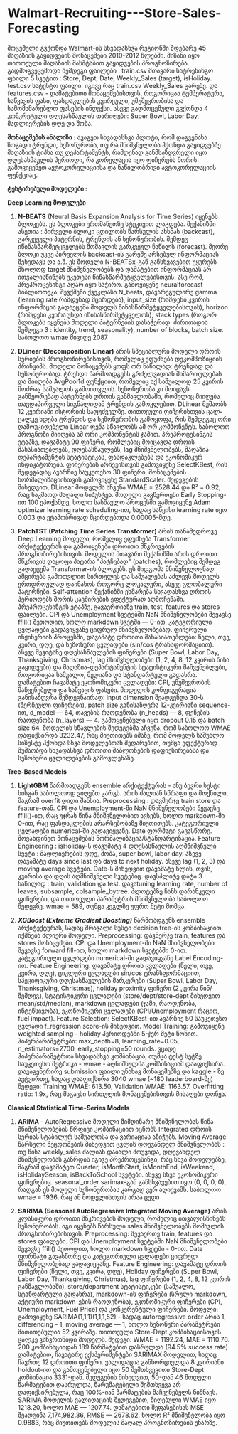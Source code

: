 # Walmart-Recruiting---Store-Sales-Forecasting

მოცემული გვქონდა Walmart-ის სხვადასხვა რეგიონში მდებარე 45 მაღაზიის გაყიდვების მონაცემები 2010-2012 წლებში. მიზანი იყო თითოეული მაღაზიის მასშტაბით გაყიდვების პროგნოზირება. 
გადმოგვეცემოდა შემდეგი ფაილები : 
train.csv მთავარი სატრენინგო ფაილი 5 სვეტით :  Store, Dept, Date, Weekly_Sales (target), isHoliday.
test.csv სატესტო ფაილი. იგივე რაც train.csv Weekly_Sales გარეშე.
და features.csv - დამატებითი მონაცემებისთვის, როგორიცაა ტემპერატურა, საწვავის ფასი, ფასდაკლების კვირეული, უმუშევრობისა და სამომხმარებლო ფასების ინდექსი.
ასევე გადმოცემული გვქონდა 4 კონკრეტული დღესასწაულის თარიღები: Super Bowl, Labor Day, მადლიერების დღე და შობა.

**მონაცემების ანალიზი :** ავაგეთ სხვადასხვა პლოტი, რომ დაგვენახა ზოგადი ტრენდი, სეზონურობა, თუ რა მნიშვნელობა ჰქონდა გაყიდვებზე მაღაზიის ტიპსა თუ დეპარტამენტს, რამდენად განმსაზღვრელი იყო დღესასწაულის პერიოდი, რა კორელაცია იყო ფიჩერებს შორის. გამოვიყენეთ ავტოკორელაციისა და  ნაწილობრივი ავტოკორელაციის ფუნქციაც.


**ტესტირებული მოდელები :**

**Deep Learning მოდელები**

1. **N-BEATS** (Neural Basis Expansion Analysis for Time Series) იყენებს ბლოკებს. ეს ბლოკები ერთმანეთზე სტეკივით ლაგდება. მექანიზმი ასეთია : პირველი ბლოკი ცდილობს წარსულის ახსნას (backcast), გარკვეული პატერნის, ტრენდის ან სეზონურობის. შემდეგ იწინასწარმეტყველებს მომავლის გარკვეულ ნაწილს (forecast). მეორე ბლოკი უკვე პირველის backcast-ის გარეშე არსებულ ინფორმაციას შეხედავს და ა.შ. ეს მოდელი N-BEATSx-გან განსხვავებით უყურებს მხოლოდ target მნიშვნელობებს და დამატებით ინფორმაციას არ ითვალისწინებს უკეთესი წინასწარმეტყველებისთვის.
ასე რომ, პრეპროცესინგი აღარ იყო საჭირო. გამოვიყენე neuralforecast ბიბლიოთეკა. შევქმენი ქვეკლასი N_beats, დავარეგულირე gamma (learning rate რამდენად მცირდება), input_size (რამდენი კვირის ინფორმაცია გადაეცემა მოდელს წინასწარმეტყველებისთვის), horizon (რამდენი კვირა უნდა იწინასწარმეტყველოს), stack types (როგორ ბლოკებს იყენებს მოდელი პატერნების დასაჭერად. ძირითადია შემდეგი 3 : identity, trend, seasonality), number of blocks, batch size. საბოლოო wmae მივიღე 2087

2. **DLinear (Decomposition Linear)** არის სპეციალური მოდელი დროის სერიების პროგნოზირებისთვის, რომელიც ეფუძნება დეკომპოზიციის პრინციპს. მოდელი მონაცემებს ყოფს ორ ნაწილად: ტრენდად და სეზონურობად. ტრენდი წარმოადგენს გრძელვადიან მიმართულებას და მიიღება AvgPool1d ფუნქციით, რომელიც აქ საშუალოდ 25 კვირის მოძრავ საშუალოს გამოითვლის. სეზონურობა კი მოიცავს განმეორებად პატერნებს დროის განმავლობაში, რომელიც მიიღება თავდაპირველი სიგნალიდან ტრენდის გამოკლებით.
DLinear მუშაობს 12 კვირიანი ისტორიის საფუძველზე. თითოეული ფიჩერისთვის ცალ-ცალკე ხდება ტრენდის და სეზონურობის გამოყოფა, რის შემდეგაც ორი დამოუკიდებელი Linear ფენა სწავლობს ამ ორ კომპონენტს. საბოლოო პროგნოზი მიიღება ამ ორი კომპონენტის ჯამით.
პრეპროცესინგის ეტაპზე, დავამატე 90 ფიჩერი, რომლებიც მოიცავდა დროის მახასიათებლებს, დღესასწაულებს, lag მნიშვნელობებს, მაღაზია-დეპარტამენტის სტატისტიკას, ფასდაკლებებს და ეკონომიკურ ინდიკატორებს. ფიჩერების არჩევისთვის გამოვიყენე SelectKBest, რის შედეგადაც ავარჩიე საუკეთესო 30 ფიჩერი. მონაცემების ნორმალიზაციისთვის გამოვიყენე StandardScaler.
შედეგების მიხედვით, DLinear მოდელმა აჩვენა WMAE = 2528.44 და R² = 0.92, რაც საკმაოდ მაღალი სიზუსტეა. მოდელი გავწვრთენი Early Stopping-ით 100 ეპოქამდე, ხოლო სასწავლო პროცესში გამოვიყენე Adam optimizer learning rate scheduling-ით, სადაც საწყისი learning rate იყო 0.003 და ეტაპობრივად მცირდებოდა 0.00005-მდე.

3. **PatchTST (Patching Time Series Transformer)** არის თანამედროვე Deep Learning მოდელი, რომელიც ეფუძნება Transformer არქიტექტურას და გამოიყენება დროითი მწკრივების პროგნოზირებისთვის. მოდელის მთავარი მექანიზმი არის დროითი მწკრივის დაყოფა პატარა "პატჩებად" (patches), რომლებიც შემდეგ გადაეცემა Transformer-ის ბლოკებს. ეს მიდგომა მნიშვნელოვნად ამცირებს გამოთვლით სირთულეს და საშუალებას აძლევს მოდელს ერთდროულად დაინახოს როგორც ლოკალური, ასევე გლობალური პატერნები. Self-attention მექანიზმი ეხმარება სხვადასხვა დროის პერიოდებს შორის კავშირების ეფექტურად აღმოჩენაში.
პრეპროცესინგის ეტაპზე, გავაერთიანე train, test, features და stores ფაილები. CPI და Unemployment სვეტებში NaN მნიშვნელობები შევავსე ffill() მეთოდით, ხოლო markdown სვეტში — 0-ით. კატეგორიული ცვლადები გადავიყვანე ციფრულ მნიშვნელობებად.
ფიჩერული ინჟინერიის პროცესში, დავამატე დროითი მახასიათებლები: წელი, თვე, კვირა, დღე, და სეზონური ცვლადები (sin/cos ტრანსფორმაციით). ასევე შევიტანე დღესასწაულების ფიჩერები (Super Bowl, Labor Day, Thanksgiving, Christmas), lag მნიშვნელობები (1, 2, 4, 8, 12 კვირის წინა გაყიდვები) და მაღაზია-დეპარტამენტის სტატისტიკური მაჩვენებლები, როგორიცაა საშუალო, მედიანა და სტანდარტული გადახრა. დამატებით ჩავამატე ეკონომიკური ცვლადები: CPI, უმუშევრობის მაჩვენებელი და საწვავის ფასები.
მოდელის კონფიგურაცია განისაზღვრა შემდეგნაირად: input dimension შეადგენდა 30-ს (შერჩეული ფიჩერები), patch size განისაზღვრა 12-კვირიანი sequence-ით, d_model — 64, თავების რაოდენობა (n_heads) — 8, ფენების რაოდენობა (n_layers) — 4. გამოყენებული იყო dropout 0.15 და batch size 64.
მოდელის სწავლების შედეგებმა აჩვენა, რომ საბოლოო WMAE დაფიქსირდა 3232.47, რაც მიუთითებს იმაზე, რომ მოდელს საშუალო სიზუსტე ჰქონდა სხვა მოდელებთან შედარებით, თუმცა ეფექტურად მუშაობდა სხვადასხვა დროითი შაბლონების დაფიქსირებასა და სეზონური ცვლილებების გამოვლენაზე.


**Tree-Based Models** 
1. **LightGBM** წარმოადგენს ensemble არქიტექტურას - ანუ ბევრი სუსტი ხისგან საბოლოოდ ვიღებთ კარგს. არის ძალიან სწრაფი და მოქნილი, მაგრამ overfit დიდი შანსია. 
Preprocessing : დავმერჯე train store  და feature-თან. CPI და Unemployment-ში NaN მნიშვნელობები შევავსე ffill()-ით, რაც უჯრას წინა მნიშვნელობით ავსებს, ხოლო markdown-ში 0-ით, რაც ფასდაკლების არარსებობაზე მიუთითებს. კატეგორიული ცვლადები numerical-ში გადავიყვანე. Date ფორმატი გავასწორე. მოვახდინეთ მონაცემების ნორმალიზაცია/სტანდარტიზაცია. 
Feature Engineering : isHoliday-ს დავუმატე 4 დღესასწაულის აღმნიშვნელი სვეტი : მადლიერების დღე, შობა, super bowl, labor day. ასევე დავამატე days since last და days to next holiday. ასევე lag (1, 2, 3) და moving average სვეტები. Date-ს მიხედვით დავამატე წლის, თვის, კვირისა და დღის აღმნიშვნელი სვეტებიც. 
დავსპლიტე დატა 3 ნაწილად : train, validation და test. დავაtuning learning rate, number of leaves, subsample, colsample_bytree. პლოტებზე ჩანს დარანკული ფიჩერები, და თითოეული პარამეტრის მნიშვნელობა საბოლოო შედეგზე. wmae = 589, თუმცა კეგლზე უფრო მეტი მომცა.

2. ***XGBoost (Extreme Gradient Boosting)*** წარმოადგენს ensemble არქიტექტურას, სადაც მრავალი სუსტი decision tree-ის კომბინაციით იქმნება ძლიერი მოდელი.
Preprocessing: დავმერჯე train, features და stores მონაცემები. CPI და Unemployment-ში NaN მნიშვნელობები შევავსე forward fill-ით, ხოლო markdown სვეტებში 0-ით. კატეგორიული ცვლადები numerical-ში გადავიყვანე Label Encoding-ით.
Feature Engineering: დავამატე დროის ცვლადები (წელი, თვე, კვირა, დღე), ციკლური ცვლადები sin/cos ტრანსფორმაციით, სპეციფიკური დღესასწაულების მარკერები (Super Bowl, Labor Day, Thanksgiving, Christmas), holiday proximity ფიჩერი (2 კვირა წინ/შემდეგ), სტატისტიკური ცვლადები (store/dept/store-dept მიხედვით mean/std/median), markdown ცვლადები (ჯამი, რაოდენობა, ინტენსივობა), ეკონომიკური ცვლადები (CPI/Unemployment რაციო, fuel impact).
Feature Selection: SelectKBest-ით ავარჩიე 50 საუკეთესო ცვლადი f_regression score-ის მიხედვით.
Model Training: გამოვიყენე weighted sampling - holiday პერიოდებში 5-ჯერ მეტი წონით. ჰიპერპარამეტრები: max_depth=8, learning_rate=0.05, n_estimators=2700, early_stopping=50 rounds. ვცადე ჰიპერპარამეტრთა სხვადასხვა კომბინაცია, თუმცა ტესტ სეტზე საუკეთესო მეტრიკა - wmae - აღნიშნულმა კომბინაციამ დააფიქსირა. დავაგენერირე submission ფაილი უნახავ მონაცემებზე და kaggle - ზე ავტვირთე, სადაც დააფიქსირა 3040 wmae (~180 leaderboard-ზე)
შედეგი: Training WMAE: 613.50, Validation WMAE: 1163.57. Overfitting ratio: 1.9x, რაც მსგავსი სირთულის მონაცემებისთვის მისაღები დონეა.

**Classical Statistical Time-Series Models**
1. **ARIMA** -
AutoRegressive მოდელი მიმდინარე მნიშვნელობას წინა მნიშვნელობების წრფივი კომბინაციით იცნობს
Integrated დროის სერიას სტაბილურ საშუალოსა და ვარიაციას ანიჭებს. 
Moving Average წარსული შეცდომების მიხედვით ცვლის დღევანდელ მნიშვნელობას : თუ წინა weekly_sales ძალიან დაბალი მოუვიდა, დღევანდელ მნიშვნელობას გაზრდის 
იგივე პრეპროცესინგი, რაც სხვა მოდელებზე, მაგრამ დავამატეთ Quarter, isMonthStart, isMonthEnd, isWeekend, isHolidaySeason, isBackToSchool სვეტები. ასევე სხვა ეკონომიკური ფიჩერებიც. seasonal_order sarimax-გან განსხვავებით იყო (0, 0, 0, 0), რადგან ეს მოდელი სეზონურობას კარგად ვერ აღიქვამს. საბოლოო wmae = 1936, რაც ამ მოდელისთვის არაა ცუდი


2. **SARIMA (Seasonal AutoRegressive Integrated Moving Average)** არის კლასიკური დროითი მწკრივების მოდელი, რომელიც ითვალისწინებს სეზონურობას. იგი იყენებს წარსული sales მნიშვნელობებს მომავლის პროგნოზირებისთვის.
Preprocessing: შევაერთე train, features და stores ფაილები. CPI და Unemployment სვეტებში NaN მნიშვნელობები შევავსე ffill() მეთოდით, ხოლო markdown სვეტში - 0-ით. Date ფორმატი გავასწორე და კატეგორიული ცვლადები ციფრულ მნიშვნელობებად გადავიყვანე.
Feature Engineering: დავამატე დროის ფიჩერები (წელი, თვე, კვირა, დღე), Holiday ფიჩერები (Super Bowl, Labor Day, Thanksgiving, Christmas), lag ფიჩერები (1, 2, 4, 8, 12 კვირის განმავლობაში), store/department სტატისტიკები (საშუალო, სტანდარტული გადახრა), markdown-ის ფიჩერები (სრული markdown, აქტიური markdown-ების რაოდენობა), ეკონომიკური ფიჩერები (CPI, Unemployment, Fuel Price) და კონკურენტული ფიჩერები.
მოდელი: გამოვიყენე SARIMA(1,1,1)(1,1,1,52) - სადაც autoregressive order არის 1, differencing - 1, moving average — 1, ხოლო სეზონური პარამეტრები მითითებულია 52 კვირაზე. თითოეული Store-Dept კომბინაციისთვის ცალკე ვაწვრთნიდი მოდელს.
შედეგი: WMAE = 1192.24, MAE = 1110.76. 200 კომბინაციიდან 189 წარმატებით დასრულდა (94.5% success rate).
დამატებით, ჩავატარე ექსპერიმენტები SARIMAX მოდელით, სადაც ჩავრთე 12 დროითი ფიჩერი. ვალიდაცია განხორციელდა 8 კვირიანი holdout-ით და გამოყენებული იყო 50 შემთხვევითი Store-Dept კომბინაცია 3331-დან. შედეგების მიხედვით, 50-დან 46 მოდელი წარმატებით დასრულდა, წარუმატებელი შემთხვევა არ დაფიქსირებულა, რაც 100%-იან წარმატების მაჩვენებელს ნიშნავს. SARIMA მოდელის ვალიდაციის შედეგებით, მიღებული WMAE იყო 1218.20, ხოლო MAE — 1207.74. დამატებითი შეფასებისას MSE შეადგინა 7,174,982.36, RMSE — 2678.62, ხოლო R² მნიშვნელობა იყო 0.9883, რაც მიუთითებს მოდელის მაღალ პროგნოზირების უნარზე.


